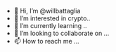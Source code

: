 - 👋 Hi, I’m @willbattaglia
- 👀 I’m interested in crypto..
- 🌱 I’m currently learning ..
- 💞️ I’m looking to collaborate on ...
- 📫 How to reach me ...

<!---
willbattaglia/willbattaglia is a ✨ special ✨ repository because its `README.md` (this file) appears on your GitHub profile.
You can click the Preview link to take a look at your changes.
--->

